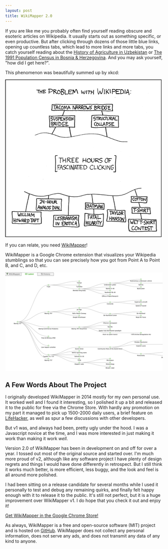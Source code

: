 ```yaml
---
layout: post
title: WikiMapper 2.0
---
```


If you are like me you probably often find yourself reading obscure and esoteric articles on Wikipedia. It usually starts out as something specific, or even productive. But after clicking through dozens of those little blue links, opening up countless tabs, which lead to more links and more tabs, you catch yourself reading about the [History of Agriculture in Uzbekistan](https://en.wikipedia.org/wiki/Agriculture_in_Uzbekistan) or [The 1991 Population Census in Bosnia & Herzegovina](https://en.wikipedia.org/wiki/1991_population_census_in_Bosnia_and_Herzegovina). And you may ask yourself, "how did I get here?".

This phenomenon was beautifully summed up by xkcd:

[![XKCD 214](/public/img/the_problem_with_wikipedia.png)](http://xkcd.com/214)

If you can relate, you need [WikiMapper](https://chrome.google.com/webstore/detail/wikimapper/feiheebgoilmbkaddngcoocjbogfchlb?hl=en)!

WikiMapper is a Google Chrome extension that visualizes your Wikipedia stumblings so that you can see precisely how you got from Point A to Point B, and C, and D, etc.

![WikiMapper Screenshot](/public/img/wikimapper-screenshot-1.png)


## A Few Words About The Project

I originally developed WikiMapper in 2014 mostly for my own personal use. It worked well and I found it interesting, so I polished it up a bit and released it to the public for free via the Chrome Store. With hardly any promotion on my part it managed to pick up 1500-2000 daily users, a brief feature on [LifeHacker](https://www.google.com/url?sa=t&rct=j&q=&esrc=s&source=web&cd=2&cad=rja&uact=8&ved=0ahUKEwj4iv6dn-TLAhWBu5QKHf8KDwYQFggmMAE&url=http%3A%2F%2Flifehacker.com%2Fwikimapper-tracks-your-convoluted-trail-down-the-wikipe-1538610100&usg=AFQjCNHxFGrssyWC9eCHXdg6Z8aylbsq3Q&sig2=eZt3uVxrDBHWXOT0Kt8YsA), as well as spur a few discussions with other developers.

But v1 was, and always had been, pretty ugly under the hood. I was a Javascript novice at the time, and I was more interested in just making it work than making it work *well*.

Version 2.0 of WikiMapper has been in development on and off for over a year. I tossed out most of the original source and started over. I'm much more proud of v2, although like any software project I have plenty of design regrets and things I would have done differently in retrospect. But I still think it works much better, is more efficient, less buggy, and the look and feel is all around more polished.

I had been sitting on a release candidate for several months while I used it personally to test and debug any remaining quirks, and finally felt happy enough with it to release it to the public. It's still not perfect, but it is a huge improvement over WikiMapper v1. I do hope that you check it out and enjoy it!

[Get WikiMapper in the Google Chrome Store!](https://chrome.google.com/webstore/detail/wikimapper/feiheebgoilmbkaddngcoocjbogfchlb?hl=en)

As always, WikiMapper is a free and open-source software (MIT) project and is hosted on [GitHub](https://github.com/ptmccarthy/wikimapper). WikiMapper does not collect any personal information, does not serve any ads, and does not transmit any data of any kind to anyone.

